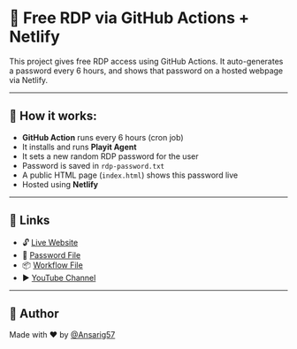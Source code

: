 # 🔐 Free RDP via GitHub Actions + Netlify

This project gives free RDP access using GitHub Actions. It auto-generates a password every 6 hours, and shows that password on a hosted webpage via Netlify.

---

## 📂 How it works:

- **GitHub Action** runs every 6 hours (cron job)
- It installs and runs **Playit Agent**
- It sets a new random RDP password for the user
- Password is saved in `rdp-password.txt`
- A public HTML page (`index.html`) shows this password live
- Hosted using **Netlify**

---

## 🔗 Links

- 🔓 [Live Website](https://your-netlify-link.netlify.app/)
- 📁 [Password File](rdp-password.txt)
- 📦 [Workflow File](.github/workflows/main.yml)
- ▶️ [YouTube Channel](https://www.youtube.com/@Sololeveling313)

---

## 🧠 Author

Made with ❤️ by [@Ansarig57](https://github.com/Ansarig57)
